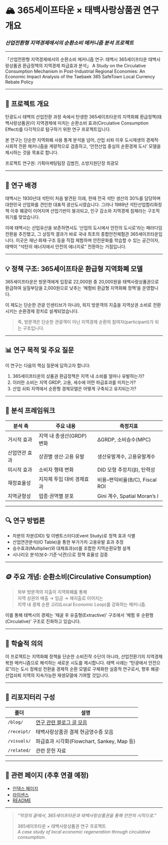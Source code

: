 # 🏔️ 365세이프타운 × 태백사랑상품권 연구 개요  
### _산업전환형 지역경제에서의 순환소비 메커니즘 분석 프로젝트_

---

「산업전환형 지역경제에서의 순환소비 메커니즘 연구: 태백시 365세이프타운 태백사랑상품권 환급정책의 지역경제 파급효과 분석」
A Study on the Circulative Consumption Mechanism in Post-Industrial Regional Economies: An Economic Impact Analysis of the Taebaek 365 SafeTown Local Currency Rebate Policy

---

## 📘 프로젝트 개요

탄광도시 태백의 산업전환 과정 속에서 탄생한  365세이프타운의 지역화폐 환급정책(태백사랑상품권)이 지역경제에 미치는 순환소비 효과(Circulative Consumption Effect)를 다각적으로 탐구하기 위한 연구 프로젝트입니다.

본 연구는 단순한 지역화폐 사용 통계 분석을 넘어, 산업 쇠퇴 이후 도시재생의 경제적·사회적 전환 메커니즘을 계량적으로 검증하고, ‘안전산업 중심의 순환경제 도시’ 모델을 제시하는 것을 목표로 합니다.

프로젝트 연구원: 기획마케팅팀장 김범진, 소방지원단장 최광모

---

## 🧭 연구 배경

태백시는 1930년대 석탄이 처음 발견된 이래, 한때 전국 석탄 생산의 30%를 담당하며 대한민국 산업화를 견인한 대표적 광산도시였습니다. 그러나 1989년 석탄산업합리화정책 이후 폐광이 이어지며 산업기반이 붕괴되고, 인구 감소와 지역경제 침체라는 구조적 위기를 맞았습니다.

이에 태백시는 산업유산을 보존하면서도 ‘산업의 도시에서 안전의 도시로’라는 패러다임 전환을 추진했고, 그 상징적 결과가 바로 국내 최초의 종합안전체험관 365세이프타운입니다. 이곳은 재난·화재·구조 등을 직접 체험하며 안전문화를 학습할 수 있는 공간이자, 태백이 “석탄의 에너지에서 안전의 에너지로” 전환하는 거점입니다.

---

## 💡 정책 구조: 365세이프타운 환급형 지역화폐 모델

365세이프타운은 방문객에게 입장료 22,000원 중 20,000원을 태백사랑상품권으로 환급하여 실질부담을 2,000원으로 낮추는 ‘체험비 환급형 지역화폐 정책’을 운영합니다.

이 제도는 단순한 관광 인센티브가 아니라, 외지 방문객의 지출을 지역상권 소비로 전환시키는 순환경제 장치로 설계되었습니다.  

> 즉, 방문객은 단순한 관광객이 아닌 지역경제 순환의 참여자(participant)가 되는 구조입니다.

---

## 📊 연구 목적 및 주요 질문

이 연구는 다음의 핵심 질문에 답하고자 합니다:

1. 365세이프타운의 상품권 환급정책은 지역 내 소비를 얼마나 유발하는가?  
2. 이러한 소비는 지역 GRDP, 고용, 세수에 어떤 파급효과를 미치는가?  
3. 산업 쇠퇴 지역에서 순환형 경제모델은 어떻게 구축되고 유지되는가?

---

## 🧮 분석 프레임워크

| 분석 축 | 주요 내용 | 측정지표 |
|----------|------------|------------|
| 거시적 효과 | 지역 내 총생산(GRDP) 변화 | ΔGRDP, 소비승수(MPC) |
| 산업연관 효과 | 상권별 생산·고용 유발 | 생산유발계수, 고용유발계수 |
| 미시적 효과 | 소비자 행태 변화 | DID 모형 추정치(β), 탄력성 |
| 재정효율성 | 지자체 투입 대비 경제효과 | 비용–편익비율(B/C), Fiscal ROI |
| 지역균형성 | 업종·권역별 분포 | Gini 계수, Spatial Moran’s I |

---

## 🔍 연구 방법론

- 차분의 차분(DID) 및 이벤트스터디(Event Study)로 정책 효과 식별  
- 산업연관분석(IO Table)을 통한 부가가치·고용유발 효과 추정  
- 승수효과(Multiplier)와 대체효과(σ)를 조합한 지역순환모형 설계  
- 시나리오 분석(보수·기준·낙관)으로 정책 효율성 검증

---

## 🪙 주요 개념: 순환소비(Circulative Consumption)

> 외부 방문객의 지출이 지역화폐를 통해  
> 지역 상권의 매출 → 임금 → 재지출로 이어지는  
> 지역 내 경제 순환 고리(Local Economic Loop)를 강화하는 메커니즘.

이를 통해 태백시의 경제는 ‘채굴 후 유출형(Extractive)’ 구조에서 ‘체험 후 순환형(Circulative)’ 구조로 진화하고 있습니다.

---

## 🧠 학술적 의의

이 프로젝트는 지역화폐 정책을 단순한 소비진작 수단이 아니라, 산업전환기의 지역경제 복원 메커니즘으로 해석하는 새로운 시도를 제시합니다. 태백 사례는 “탄광에서 안전으로”라는 도시 정체성 전환을 경제적 순환 모델로 구체화한 실증적 연구로서, 향후 폐광·산업쇠퇴 지역의 지속가능한 재생모델에 기여할 것입니다.

---

## 🧩 리포지터리 구성

| 폴더 | 설명 |
|------|------|
| `/blog/` | [연구 관련 블로그 글 모음](365safetown_blog.md) |
| `/receipt/` | 태백사랑상품권 결제 현금영수증 모음 |
| `/visuals/` | 파급효과 시각화(Flowchart, Sankey, Map 등) |
| `/related/` | 관련 문헌 자료 |

---

## 📎 관련 페이지 (추후 연결 예정)

- [인덱스 페이지](index.md)
- [라이센스](LICENSE.md)
- [README](README.md)

---

> _“막장의 끝에서, 365세이프타운과 태백사랑상품권을 통해 안전의 시작으로.”_  
>  
> 365세이프타운 × 태백사랑상품권 연구 프로젝트  
> _A case study of local economic regeneration through circulative consumption._
